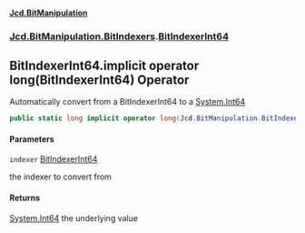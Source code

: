 #### [Jcd.BitManipulation](index.md 'index')
### [Jcd.BitManipulation.BitIndexers](Jcd.BitManipulation.BitIndexers.md 'Jcd.BitManipulation.BitIndexers').[BitIndexerInt64](Jcd.BitManipulation.BitIndexers.BitIndexerInt64.md 'Jcd.BitManipulation.BitIndexers.BitIndexerInt64')

## BitIndexerInt64.implicit operator long(BitIndexerInt64) Operator

Automatically convert from a BitIndexerInt64 to a [System.Int64](https://docs.microsoft.com/en-us/dotnet/api/System.Int64 'System.Int64')

```csharp
public static long implicit operator long(Jcd.BitManipulation.BitIndexers.BitIndexerInt64 indexer);
```
#### Parameters

<a name='Jcd.BitManipulation.BitIndexers.BitIndexerInt64.op_Implicitlong(Jcd.BitManipulation.BitIndexers.BitIndexerInt64).indexer'></a>

`indexer` [BitIndexerInt64](Jcd.BitManipulation.BitIndexers.BitIndexerInt64.md 'Jcd.BitManipulation.BitIndexers.BitIndexerInt64')

the indexer to convert from

#### Returns

[System.Int64](https://docs.microsoft.com/en-us/dotnet/api/System.Int64 'System.Int64')
the underlying value
